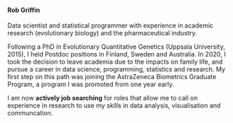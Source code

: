 #### Rob Griffin

Data scientist and statistical programmer with experience in academic research (evolutionary biology) and the pharmaceutical industry.

Following a PhD in Evolutionary Quantitative Genetics (Uppsala University, 2015), I held Postdoc positions in Finland, Sweden and Australia. In 2020, I took the decision to leave academia due to the impacts on family life, and pursue a career in data science, programming, statistics and research. My first step on this path was joining the AstraZeneca Biometrics Graduate Program, a program I was promoted from one year early. 

I am now **actively job searching** for roles that allow me to call on experience in research to use my skills in data analysis, visualisation and communcation.
